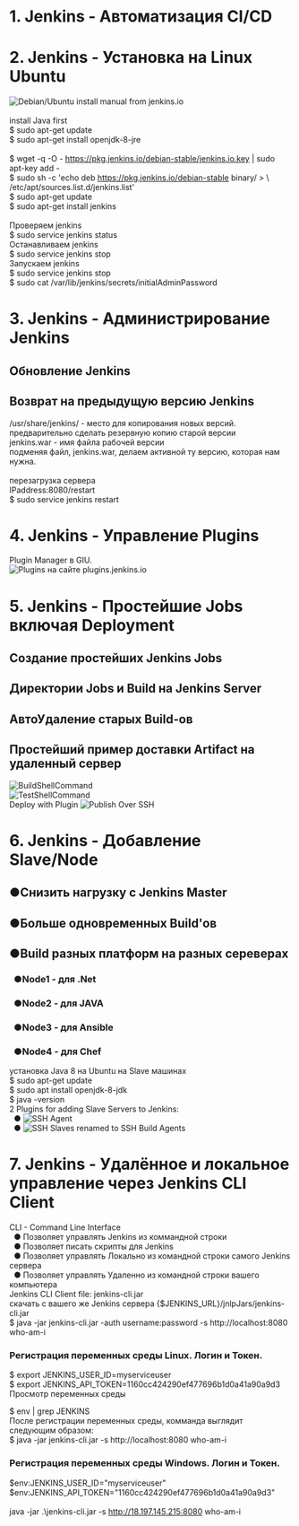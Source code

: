 # 1. Jenkins - Автоматизация CI/CD

# 2. Jenkins - Установка на Linux Ubuntu
![Debian/Ubuntu install manual from jenkins.io](https://www.jenkins.io/doc/book/installing/#debianubuntu) <br>
 <br>
install Java first <br>
\$ sudo apt-get update <br>
\$ sudo apt-get install openjdk-8-jre <br>
<br>
\$ wget -q -O - https://pkg.jenkins.io/debian-stable/jenkins.io.key | sudo apt-key add - <br>
\$ sudo sh -c 'echo deb https://pkg.jenkins.io/debian-stable binary/ > \ <br>
    /etc/apt/sources.list.d/jenkins.list'<br>
\$ sudo apt-get update <br>
\$ sudo apt-get install jenkins <br>
 <br>
Проверяем jenkins <br>
\$ sudo service jenkins status <br>
Останавливаем jenkins <br>
\$ sudo service jenkins stop <br>
Запускаем jenkins <br>
\$ sudo service jenkins stop <br>
$ sudo cat /var/lib/jenkins/secrets/initialAdminPassword <br>

# 3. Jenkins - Администрирование Jenkins
## Обновление Jenkins<br>
## Возврат на предыдущую версию Jenkins<br>
/usr/share/jenkins/ - место для копирования новых версий. предварительно сделать резервную копию старой версии<br>
jenkins.war - имя файла рабочей версии<br>
подменяя файл, jenkins.war, делаем активной ту версию, которая нам нужна.<br>
<br>
перезагрузка сервера<br>
IPaddress:8080/restart<br>
\$ sudo service jenkins restart <br>

# 4. Jenkins - Управление Plugins
Plugin Manager в GIU.<br>
![Plugins на сайте plugins.jenkins.io](https://plugins.jenkins.io/)<br>

# 5. Jenkins - Простейшие Jobs включая Deployment
## Создание простейших Jenkins Jobs<br>
## Директории Jobs и Build на Jenkins Server<br>
## АвтоУдаление старых Build-ов<br>
## Простейший пример доставки Artifact на удаленный сервер<br>
![BuildShellCommand](https://github.com/zuFrost/Jenkins/blob/master/BuildShellCommand)<br>
![TestShellCommand](https://github.com/zuFrost/Jenkins/blob/master/TestShellCommand)<br>
Deploy with Plugin 
![Publish Over SSH](https://plugins.jenkins.io/publish-over-ssh/)<br>

# 6. Jenkins - Добавление Slave/Node
## &#9679;Снизить нагрузку с Jenkins Master
## &#9679;Больше одновременных Build'ов
## &#9679;Build разных платформ на разных сереверах
### &#160; &#9679;Node1 - для .Net
### &#160; &#9679;Node2 - для JAVA
### &#160; &#9679;Node3 - для Ansible
### &#160; &#9679;Node4 - для Chef
установка Java 8 на Ubuntu на Slave машинах<br>
\$ sudo apt-get update<br>
\$ sudo apt install openjdk-8-jdk<br>
\$ java -version<br>
2 Plugins for adding Slave Servers to Jenkins:<br>
&#160; &#9679; ![SSH Agent](https://plugins.jenkins.io/ssh-agent/)<br>
&#160; &#9679; ![SSH Slaves renamed to SSH Build Agents](https://plugins.jenkins.io/ssh-slaves/)<br>

# 7. Jenkins - Удалённое и локальное управление через Jenkins CLI Client
CLI - Command Line Interface<br>
&#160; &#9679; Позволяет управлять Jenkins из коммандной строки<br>
&#160; &#9679; Позволяет писать скрипты для Jenkins<br>
&#160; &#9679; Позволяет управлять Локально из командной строки самого Jenkins сервера<br>
&#160; &#9679; Позволяет управлять Удаленно из командной строки вашего компьютера<br>
Jenkins CLI Client file: jenkins-cli.jar<br>
скачать с вашего же Jenkins сервера {$JENKINS_URL}/jnlpJars/jenkins-cli.jar<br>
\$ java -jar jenkins-cli.jar -auth username:password -s http://localhost:8080 who-am-i<br>

### Регистрация переменных среды Linux. Логин и Токен.<br>
\$ export JENKINS_USER_ID=myserviceuser<br>
\$ export JENKINS_API_TOKEN=1160cc424290ef477696b1d0a41a90a9d3<br>
Просмотр переменных среды<br>

\$ env | grep JENKINS<br>
После регистрации переменных среды, комманда выглядит следующим образом:<br>
\$ java -jar jenkins-cli.jar -s http://localhost:8080 who-am-i<br>

### Регистрация переменных среды Windows. Логин и Токен.<br>
\$env:JENKINS_USER_ID="myserviceuser"<br>
\$env:JENKINS_API_TOKEN="1160cc424290ef477696b1d0a41a90a9d3"<br>
<br>
java -jar .\jenkins-cli.jar -s http://18.197.145.215:8080 who-am-i<br>



